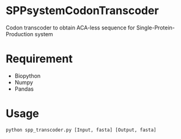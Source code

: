 # SPPsystemCodonTranscoder
Codon transcoder to obtain ACA-less sequence for Single-Protein-Production system

# Requirement
* Biopython
* Numpy
* Pandas

# Usage
`python spp_transcoder.py [Input, fasta] [Output, fasta]`


